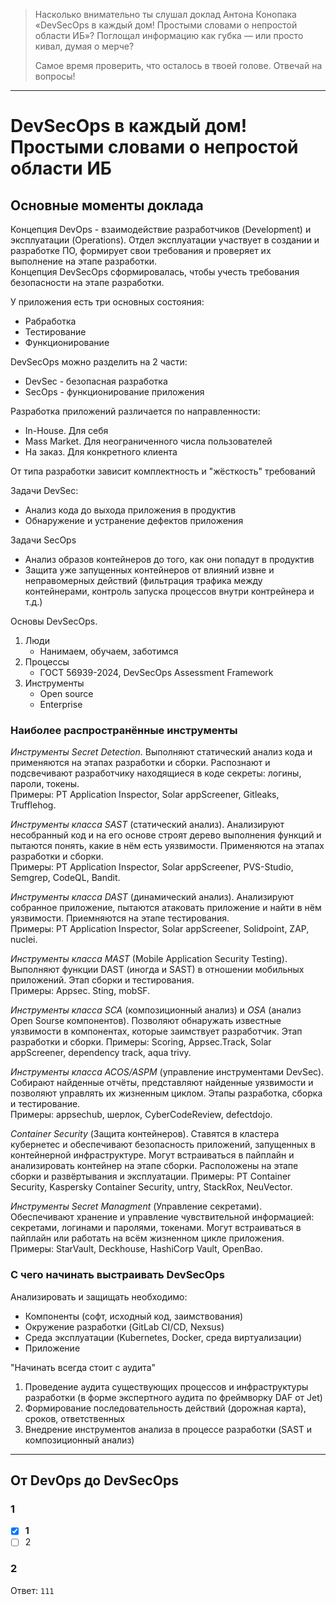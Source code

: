 > Насколько внимательно ты слушал доклад Антона Конопака «DevSecOps в каждый дом! Простыми словами о непростой области ИБ»? Поглощал информацию как губка — или просто кивал, думая о мерче?
>
> Самое время проверить, что осталось в твоей голове. Отвечай на вопросы!
___

# DevSecOps в каждый дом! Простыми словами о непростой области ИБ
## Основные моменты доклада
Концепция DevOps - взаимодействие разработчиков (Development) и эксплуатации (Operations). Отдел эксплуатации участвует в создании и разработке ПО, формирует свои требования и проверяет их выполнение на этапе разработки.  
Концепция DevSecOps сформировалась, чтобы учесть требования безопасности на этапе разработки.  

У приложения есть три основных состояния:
- Рабработка
- Тестирование
- Функционирование

DevSecOps можно разделить на 2 части:
- DevSec - безопасная разработка
- SecOps - функционирование приложения

Разработка приложений различается по направленности:
- In-House. Для себя
- Mass Market. Для неограниченного числа пользователей
- На заказ. Для конкретного клиента

От типа разработки зависит комплектность и "жёсткость" требований  

Задачи DevSec:
+ Анализ кода до выхода приложения в продуктив
+ Обнаружение и устранение дефектов приложения

Задачи SecOps
+ Анализ образов контейнеров до того, как они попадут в продуктив
+ Защита уже запущенных контейнеров от влияний извне и неправомерных действий (фильтрация трафика между контейнерами, контроль запуска процессов внутри контрейнера и т.д.)

Основы DevSecOps.
1. Люди
   - Нанимаем, обучаем, заботимся
2. Процессы
   - ГОСТ 56939-2024, DevSecOps Assessment Framework
3. Инструменты
   - Open source
   - Enterprise

### Наиболее распространённые инструменты
*Инструменты Secret Detection*. Выполняют статический анализ кода и применяются на этапах разработки и сборки. Распознают и подсвечивают разработчику находящиеся в коде секреты: логины, пароли, токены.  
Примеры: PT Application Inspector, Solar appScreener, Gitleaks, Trufflehog.  

*Инструменты класса SAST* (статический анализ). Анализируют несобранный код и на его основе строят дерево выполнения функций и пытаются понять, какие в нём есть уязвимости. Применяются на этапах разработки и сборки.  
Примеры: PT Application Inspector, Solar appScreener, PVS-Studio, Semgrep, CodeQL, Bandit.  

*Инструменты класса DAST* (динамический анализ). Анализируют собранное приложение, пытаются атаковать приложение и найти в нём уязвимости. Приемняются на этапе тестирования.  
Примеры: PT Application Inspector, Solar appScreener, Solidpoint, ZAP, nuclei.  

*Инструменты класса MAST* (Mobile Application Security Testing). Выполняют функции DAST (иногда и SAST) в отношении мобильных приложений. Этап сборки и тестирования.   
Примеры: Appsec. Sting, mobSF.

*Инструменты класса SCA* (композиционный анализ) и *OSA* (анализ Open Sourse компонентов). Позволяют обнаружать известные уязвимости в компонентах, которые заимствует разработчик. Этап разработки и сборки.
Примеры: Scoring, Appsec.Track, Solar appScreener, dependency track, aqua trivy.  

*Инструменты класса ACOS/ASPM* (управление инструментами DevSec). Собирают найденные отчёты, представляют найденные уязвимости и позволяют управлять их жизненным циклом. Этапы разработка, сборка и тестирование.  
Примеры: appsechub, шерлок, CyberCodeReview, defectdojo.

*Container Security* (Защита контейнеров). Ставятся в кластера кубернетес и обеспечивают безопасность приложений, запущенных в контейнерной инфраструктуре. Могут встраиваться в пайплайн и анализировать контейнер на этапе сборки. Расположены на этапе сборки и развёртывания и эксплуатации.
Примеры: PT Container Security, Kaspersky Container Security, untry, StackRox, NeuVector.  

*Инструменты Secret Managment* (Управление секретами). Обеспечивают хранение и управление чувствительной информацией: секретами, логинами и паролями, токенами. Могут встраиваться в пайплайн или работать на всём жизненном цикле приложения.  
Примеры: StarVault, Deckhouse, HashiCorp Vault, OpenBao.  

### С чего начинать выстраивать DevSecOps
Анализировать и защищать необходимо:
- Компоненты (софт, исходный код, заимствования)
- Окружение разработки (GitLab CI/CD, Nexsus)
- Среда эксплуатации (Kubernetes, Docker, среда виртуализации)
- Приложение

"Начинать всегда стоит с аудита"  
1. Проведение аудита существующих процессов и инфраструктуры разработки (в форме экспертного аудита по фреймворку DAF от Jet)
2. Формирование последовательность действий (дорожная карта), сроков, ответственных
3. Внедрение инструментов анализа в процессе разработки (SAST и композиционный анализ)

___

## От DevOps до DevSecOps
### 1
> 

- [x] **1**
- [ ] 2

### 2
> 

Ответ: `111`

